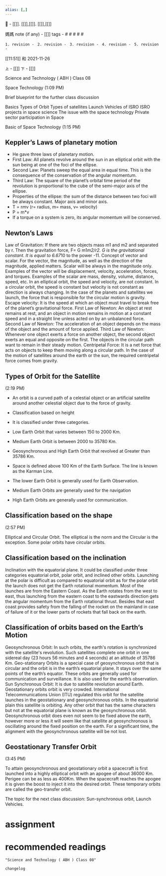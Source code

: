 ```yaml
---
alias: [,]
---
```

🔖 - [[]]. [[]],[[]]. [[]],[[]]

媽媽 note (if any) - [[]]
tags - # # # # #

`1. revision - ` 
`2. revision - `
`3. revision - `
`4. revision - `
`5. revision - `
		
[[11:51]] 和 2021-11-26

`上` - [[]]
`下` - [[]]


Science and Technology ( ABH ) Class 08

Space Technology       (1:09 PM)

Brief blueprint for the further class discussion

Basics
Types of Orbit
Types of satellites
Launch Vehicles of ISRO
ISRO projects in space science
The issue with the space technology
Private sector participation in Space

Basic of Space Technology     (1:15 PM)

## Keppler’s Laws of planetary motion

- He gave three laws of planetary motion.
- First Law: All planets revolve around the sun in an elliptical orbit with the sun being at one of the foci of the ellipse.
- Second Law: Planets sweep the equal area in equal time. This is the consequence of the conservation of the angular momentum.
- Third Law: The square of the planet’s orbital time period of the revolution is proportional to the cube of the semi-major axis of the ellipse.
- Properties of the ellipse: the sum of the distance between two foci will be always constant. Major axis and minor axis.
- T = r*m*v (r= radius, m= mass, v= velocity)
- P = m*v
- If a torque on a system is zero, its angular momentum will be conserved.

## Newton’s Laws

Law of Gravitation: If there are two objects mass m1 and m2 and separated by r. Then the gravitation force, F= G m1*m2/r2. G is the gravitational constant. It is equal to 6.67*10 to the power -11.
Concept of vector and scalar. For the vector, the magnitude, as well as the direction of the magnitude, applied matters. Scalar will be always in the magnitude only.
Examples of the vector will be displacement, velocity, acceleration, forces, and torques. Examples of the scalar are mass, density, volume, distance, speed, etc.
In an elliptical orbit, the speed and velocity, are not constant. In a circular orbit, the speed is constant but velocity is not constant as direction is always changing.
In the case of the planets and satellites we launch, the force that is responsible for the circular motion is gravity.
Escape velocity: It is the speed at which an object must travel to break free of the planet’s gravitational force.
First Law of Newton: An object at rest remains at rest, and an object in motion remains in motion at a constant speed and in a straight line unless acted on by an unbalanced force.
Second Law of Newton: The acceleration of an object depends on the mass of the object and the amount of force applied.
Third Law of Newton: Whenever one object exerts a force on another object, the second object exerts an equal and opposite on the first.
The objects in the circular path want to remain in their steady motion.
Centripetal Force: It is a net force that acts on objects to keep them moving along a circular path. In the case of the motion of satellites around the earth or the sun, the required centripetal force comes from gravity.

## Types of Orbit for the Satellite
(2:19 PM)

- An orbit is a curved path of a celestial object or an artificial satellite around another celestial object due to the force of gravity.

- Classification based on height

- It is classified under three categories.
- Low Earth Orbit that varies between 150 to 2000 Km.
- Medium Earth Orbit is between 2000 to 35780 Km.
- Geosynchronous and High Earth Orbit that revolved at Greater than 35786 Km.
- Space is defined above 100 Km of the Earth Surface. The line is known as the Karman Line.
- The lower Earth Orbit is generally used for Earth Observation.
- Medium Earth Orbits are generally used for the navigation
- High Earth Orbits are generally used for communication.

## Classification based on the shape
(2:57 PM)

Elliptical and Circular Orbit.
The elliptical is the norm and the Circular is the exception.
Some polar orbits have circular orbits.

## Classification based on the inclination

Inclination with the equatorial plane. It could be classified under three categories
equatorial orbit, polar orbit, and inclined other orbits.
Launching at the polar is difficult as compared to equatorial orbit as for the polar orbit the launch does not get the Earth rotational momentum.
Most of the launches are from the Eastern Coast. As the Earth rotates from the west to east, thus launching from the eastern coast to the eastwards direction gets the angular momentum from the Earth rotational thrust.
Besides that east coast provides safety from the falling of the rocket on the mainland in case of failure of it or the lower parts of rockets that fall back on the earth.

## Classification of orbits based on the Earth’s Motion

Geosynchronous Orbit: In such orbits, the earth's rotation is synchronized with the satellite's revolution. Such satellites complete one orbit in one sidereal day (23 hours 56 minutes and 4 seconds) at an altitude of 35786 Km.
Geo-stationary Orbits is a special case of geosynchronous orbit that is circular and the orbit is in the earth’s equatorial plane. It stays over the same points of the earth’s equator. These orbits are generally used for communication and surveillance. It is also used for the earth’s observation.
Sun Synchronous Orbit: It is due to satellite revolution around Earth.
Geostationary orbits orbit is very crowded. International Telecommunications Union (ITU) regulated this orbit for the satellite launches in the geostationary and geosynchronous orbits.
In the equatorial plain this satellite is orbiting. Any other orbit that has the same characters but not at the equatorial plane is known as the geosynchronous orbit.
Geosynchronous orbit does even not seem to be fixed above the earth, however more or less it will seem like that satellite at geosynchronous is oscillating around the fixed position on the earth. For a significant time, the alignment with the geosynchronous satellite will be not lost.

## Geostationary Transfer Orbit
(3:45 PM)

To attain geosynchronous and geostationary orbit a spacecraft is first launched into a highly elliptical orbit with an apogee of about 36000 Km.
Perigee can be as less as 400Km. When the spacecraft reaches the apogee it is given the boost to inject it into the desired orbit.
These temporary orbits are called the geo-transfer orbit.

The topic for the next class discussion: Sun-synchronous orbit, Launch Vehicles.


# assignment

# recommended readings
```query
"Science and Technology ( ABH ) Class 08"
```

```plain
changelog

```